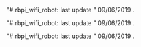 "# rbpi_wifi_robot: last update " 09/06/2019 . 
 
"# rbpi_wifi_robot: last update " 09/06/2019 . 
 
"# rbpi_wifi_robot: last update " 09/06/2019 . 
 

